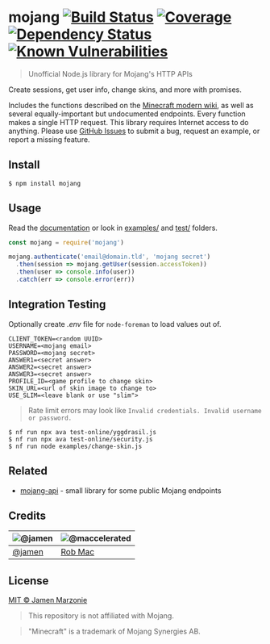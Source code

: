 <!-- repo location specific -->
[docs]: https://maccelerated.github.io/node-mojang
[issues]: https://github.com/jamen/node-mojang/issues
[build]: https://api.travis-ci.org/maccelerated/node-mojang.svg?branch=master
[travis]: https://travis-ci.org/maccelerated/node-mojang
[coverage]: https://codecov.io/gh/maccelerated/node-mojang/branch/master/graph/badge.svg
[codecov]: https://codecov.io/gh/maccelerated/node-mojang
[deps]: https://dependencyci.com/github/maccelerated/node-mojang/badge
[depci]: https://dependencyci.com/github/maccelerated/node-mojang
[vuln]: https://snyk.io/test/github/maccelerated/node-mojang/badge.svg
[snyk]: https://snyk.io/test/github/maccelerated/node-mojang

# mojang [![Build Status][build]][travis] [![Coverage][coverage]][codecov] [![Dependency Status][deps]][depci] [![Known Vulnerabilities][vuln]][snyk]

> Unofficial Node.js library for Mojang's HTTP APIs

Create sessions, get user info, change skins, and more with promises.

Includes the functions described on the [Minecraft modern wiki](http://wiki.vg/Main_Page), as well as several equally-important but undocumented endpoints. Every function makes a single HTTP request. This library requires Internet access to do anything. Please use [GitHub Issues][issues] to submit a bug, request an example, or report a missing feature.

## Install
```shell
$ npm install mojang
```

## Usage
Read the [documentation][docs] or look in [examples/](/examples) and [test/](/test) folders.

```js
const mojang = require('mojang')

mojang.authenticate('email@domain.tld', 'mojang secret')
  .then(session => mojang.getUser(session.accessToken))
  .then(user => console.info(user))
  .catch(err => console.error(err))
```

## Integration Testing
Optionally create *.env* file for `node-foreman` to load values out of.

```
CLIENT_TOKEN=<random UUID>
USERNAME=<mojang email>
PASSWORD=<mojang secret>
ANSWER1=<secret answer>
ANSWER2=<secret answer>
ANSWER3=<secret answer>
PROFILE_ID=<game profile to change skin>
SKIN_URL=<url of skin image to change to>
USE_SLIM=<leave blank or use "slim">
```

> Rate limit errors may look like `Invalid credentials. Invalid username or password.`

```shell
$ nf run npx ava test-online/yggdrasil.js
$ nf run npx ava test-online/security.js
$ nf run node examples/change-skin.js
```

## Related

- [mojang-api](https://github.com/minecrafter/mojang-api) - small library for some public Mojang endpoints

## Credits

|![@jamen](https://github.com/jamen.png?size=100) | ![@maccelerated](https://github.com/maccelerated.png?size=100) |
|---|---|
|[@jamen](https://github.com/jamen) | [Rob Mac](https://github.com/maccelerated) |

## License

[MIT © Jamen Marzonie](LICENSE)

> This repository is not affiliated with Mojang.

> "Minecraft" is a trademark of Mojang Synergies AB.
